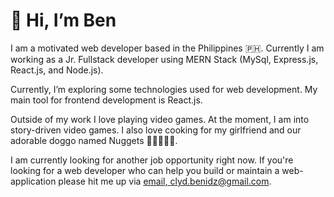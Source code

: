 # 👋 Hi, I’m Ben

I am a motivated web developer based in the Philippines 🇵🇭. Currently I am working as a Jr. Fullstack developer using MERN Stack (MySql, Express.js, React.js, and Node.js).

Currently, I’m exploring some technologies used for web development. My main tool for frontend development is React.js.

Outside of my work I love playing video games. At the moment, I am into story-driven video games. I also love cooking for my girlfriend and our adorable doggo named Nuggets 👩🏽‍🦱🐶💖.

I am currently looking for another job opportunity right now. If you're looking for a web developer who can help you build or maintain a web-application please hit me up via [email, clyd.benidz@gmail.com](mailto:clyd.benidz@gmail.com).
<!--
**clydbenida/clydbenida** is a ✨ _special_ ✨ repository because its `README.md` (this file) appears on your GitHub profile.

Here are some ideas to get you started:

- 🔭 I’m currently working on ...
- 🌱 I’m currently learning ...
- 👯 I’m looking to collaborate on ...
- 🤔 I’m looking for help with ...
- 💬 Ask me about ...
- 📫 How to reach me: ...
- 😄 Pronouns: ...
- ⚡ Fun fact: ...
-->
